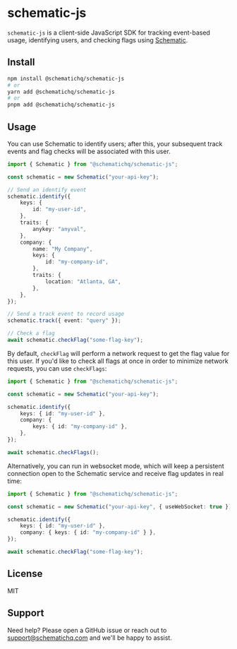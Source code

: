 # schematic-js

`schematic-js` is a client-side JavaScript SDK for tracking event-based usage, identifying users, and checking flags using [Schematic](https://schematichq.com).

## Install

```bash
npm install @schematichq/schematic-js
# or
yarn add @schematichq/schematic-js
# or
pnpm add @schematichq/schematic-js
```

## Usage

You can use Schematic to identify users; after this, your subsequent track events and flag checks will be associated with this user.

```typescript
import { Schematic } from "@schematichq/schematic-js";

const schematic = new Schematic("your-api-key");

// Send an identify event
schematic.identify({
    keys: {
        id: "my-user-id",
    },
    traits: {
        anykey: "anyval",
    },
    company: {
        name: "My Company",
        keys: {
            id: "my-company-id",
        },
        traits: {
            location: "Atlanta, GA",
        },
    },
});

// Send a track event to record usage
schematic.track({ event: "query" });

// Check a flag
await schematic.checkFlag("some-flag-key");
```

By default, `checkFlag` will perform a network request to get the flag value for this user. If you'd like to check all flags at once in order to minimize network requests, you can use `checkFlags`:

```typescript
import { Schematic } from "@schematichq/schematic-js";

const schematic = new Schematic("your-api-key");

schematic.identify({
    keys: { id: "my-user-id" },
    company: {
        keys: { id: "my-company-id" },
    },
});

await schematic.checkFlags();
```

Alternatively, you can run in websocket mode, which will keep a persistent connection open to the Schematic service and receive flag updates in real time:

```typescript
import { Schematic } from "@schematichq/schematic-js";

const schematic = new Schematic("your-api-key", { useWebSocket: true });

schematic.identify({
    keys: { id: "my-user-id" },
    company: { keys: { id: "my-company-id" } },
});

await schematic.checkFlag("some-flag-key");
```

## License

MIT

## Support

Need help? Please open a GitHub issue or reach out to [support@schematichq.com](mailto:support@schematichq.com) and we'll be happy to assist.
